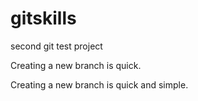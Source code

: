 # gitskills
second git test project

Creating a new branch is quick.

Creating a new branch is quick and simple.
